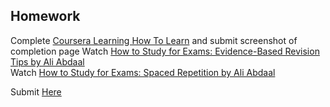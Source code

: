## Homework

Complete [Coursera Learning How To Learn](https://www.coursera.org/learn/learning-how-to-learn) and submit screenshot of completion page
Watch [How to Study for Exams: Evidence-Based Revision Tips by Ali Abdaal](https://www.youtube.com/watch?v=ukLnPbIffxE) <br>
Watch [How to Study for Exams: Spaced Repetition by Ali Abdaal](https://www.youtube.com/watch?v=Z-zNHHpXoMM)

Submit [Here](https://docs.google.com/forms/d/e/1FAIpQLScFLlI8YxOuqhQDtLdB_2KbMBTFx9kJmy9D42zbOkuebhFZxw/viewform)
